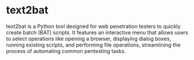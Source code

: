 # text2bat
text2bat is a Python tool designed for web penetration testers to quickly create batch (BAT) scripts. It features an interactive menu that allows users to select operations like opening a browser, displaying dialog boxes, running existing scripts, and performing file operations, streamlining the process of automating common pentesting tasks.
